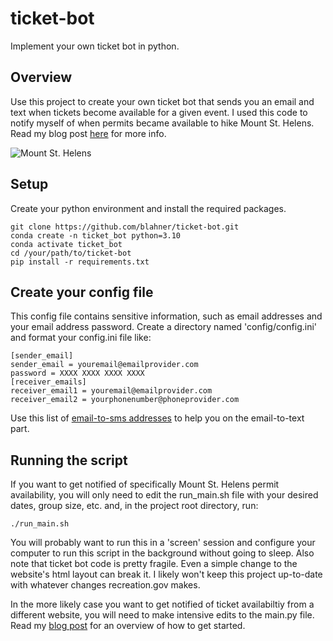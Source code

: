 # ticket-bot
Implement your own ticket bot in python.
## Overview
Use this project to create your own ticket bot that sends you an email and text when tickets become available for a given event. I used this code to notify myself of when permits became available to hike Mount St. Helens. Read my blog post [here](https://medium.com/@benlahner/how-to-build-your-own-ticket-bot-63c3d0706e92) for more info.

![Mount St. Helens](images/mt_st_helens_pano.jpg)

## Setup
Create your python environment and install the required packages.
```
git clone https://github.com/blahner/ticket-bot.git
conda create -n ticket_bot python=3.10
conda activate ticket_bot
cd /your/path/to/ticket-bot
pip install -r requirements.txt
```

## Create your config file
This config file contains sensitive information, such as email addresses and your email address password. Create a directory named 'config/config.ini' and format your config.ini file like:
```
[sender_email]
sender_email = youremail@emailprovider.com
password = XXXX XXXX XXXX XXXX
[receiver_emails]
receiver_email1 = youremail@emailprovider.com
receiver_email2 = yourphonenumber@phoneprovider.com
```

Use this list of [email-to-sms addresses](https://avtech.com/articles/138/list-of-email-to-sms-addresses) to help you on the email-to-text part.

## Running the script
If you want to get notified of specifically Mount St. Helens permit availability, you will only need to edit the run_main.sh file with your desired dates, group size, etc. and, in the project root directory, run:
```
./run_main.sh
```
You will probably want to run this in a 'screen' session and configure your computer to run this script in the background without going to sleep.
Also note that ticket bot code is pretty fragile. Even a simple change to the website's html layout can break it. I likely won't keep this project up-to-date with whatever changes recreation.gov makes.

In the more likely case you want to get notified of ticket availabiltiy from a different website, you will need to make intensive edits to the main.py file. Read my [blog post](https://medium.com/@benlahner/how-to-build-your-own-ticket-bot-63c3d0706e92) for an overview of how to get started.
